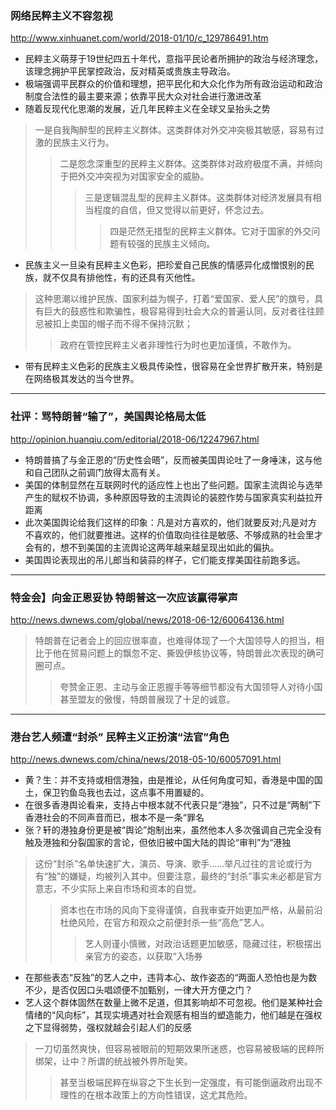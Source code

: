 ### 网络民粹主义不容忽视
http://www.xinhuanet.com/world/2018-01/10/c_129786491.htm
- 民粹主义萌芽于19世纪四五十年代，意指平民论者所拥护的政治与经济理念，该理念拥护平民掌控政治，反对精英或贵族主导政治。
- 极端强调平民群众的价值和理想，把平民化和大众化作为所有政治运动和政治制度合法性的最主要来源；依靠平民大众对社会进行激进改革
- 随着反现代化思潮的发展，近几年民粹主义在全球又呈抬头之势
>一是自我陶醉型的民粹主义群体。这类群体对外交冲突极其敏感，容易有过激的民族主义行为。
>>二是怨念深重型的民粹主义群体。这类群体对政府极度不满，并倾向于把外交冲突视为对国家安全的威胁。
>>>三是逻辑混乱型的民粹主义群体。这类群体对经济发展具有相当程度的自信，但又觉得以前更好，怀念过去。
>>>>四是茫然无措型的民粹主义群体。它对于国家的外交问题有较强的民族主义倾向。
- 民族主义一旦染有民粹主义色彩，把珍爱自己民族的情感异化成憎恨别的民族，就不仅具有排他性，有的还具有灭他性。
>这种思潮以维护民族、国家利益为幌子，打着“爱国家、爱人民”的旗号，具有巨大的鼓惑性和欺骗性，极容易得到社会大众的普遍认同，反对者往往顾忌被扣上卖国的帽子而不得不保持沉默；
>>政府在管控民粹主义者非理性行为时也更加谨慎，不敢作为。
- 带有民粹主义色彩的民族主义极具传染性，很容易在全世界扩散开来，特别是在网络极其发达的当今世界。
---
### 社评：骂特朗普“输了”，美国舆论格局太低
http://opinion.huanqiu.com/editorial/2018-06/12247967.html
- 特朗普搞了与金正恩的“历史性会晤”，反而被美国舆论吐了一身唾沫，这与他和自己团队之前调门放得太高有关。
- 美国的体制显然在互联网时代的适应性上也出了些问题。国家主流舆论与选举产生的赋权不协调，多种原因导致的主流舆论的装腔作势与国家真实利益拉开距离
- 此次美国舆论给我们这样的印象：凡是对方喜欢的，他们就要反对;凡是对方不喜欢的，他们就要推进。这样的价值取向往往是敏感、不够成熟的社会里才会有的，想不到美国的主流舆论这两年越来越呈现出如此的偏执。
- 美国舆论表现出的吊儿郎当和装蒜的样子，它们能支撑美国往前跑多远。
---
### 特金会】向金正恩妥协 特朗普这一次应该赢得掌声
http://news.dwnews.com/global/news/2018-06-12/60064136.html
>特朗普在记者会上的回应很率直，也难得体现了一个大国领导人的担当，相比于他在贸易问题上的飘忽不定、撕毁伊核协议等，特朗普此次表现的确可圈可点。
>>夸赞金正恩、主动与金正恩握手等等细节都没有大国领导人对待小国甚至盟友的傲慢，特朗普展现了十足的诚意。
---
### 港台艺人频遭“封杀” 民粹主义正扮演“法官”角色
http://news.dwnews.com/china/news/2018-05-10/60057091.html
- 黄？生：并不支持或相信港独，由是推论，从任何角度可知，香港是中国的国土，保卫钓鱼岛我也去过，这点事不用置疑的。
- 在很多香港舆论看来，支持占中根本就不代表只是“港独”，只不过是“两制”下香港社会的不同声音而已，根本不是一条“罪名
- 张？轩的港独身份更是被“舆论”炮制出来，虽然他本人多次强调自己完全没有触及港独和分裂国家的言论，但依旧被中国大陆的舆论“审判”为“港独
>这份“封杀”名单快速扩大，演员、导演、歌手……举凡过往的言论或行为有“独”的嫌疑，均被列入其中。但要注意，最终的“封杀”事实未必都是官方意志，不少实际上来自市场和资本的自觉。
>>资本也在市场的风向下变得谨慎，自我审查开始更加严格，从最前沿杜绝风险，在官方和观众之前便封杀一些“高危”艺人。
>>>艺人则谨小慎微，对政治话题更加敏感，隐藏过往，积极摆出亲官方的姿态，以获取“入场券
- 在那些表态“反独”的艺人之中，违背本心、故作姿态的“两面人恐怕也是为数不少，是否仅因口头唱颂便不加甄别，一律大开方便之门？
- 艺人这个群体固然在数量上微不足道，但其影响却不可忽视。他们是某种社会情绪的“风向标”，其现实境遇对社会观感有相当的塑造能力，他们越是在强权之下显得弱势，强权就越会引起人们的反感
>一刀切虽然爽快，但容易被眼前的短期效果所迷惑，也容易被极端的民粹所绑架，让中？所谓的统战被外界所耻笑。
>>甚至当极端民粹在纵容之下生长到一定强度，有可能倒逼政府出现不理性的在根本政策上的方向性错误，这尤其危险。